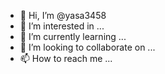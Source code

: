 - 👋 Hi, I’m @yasa3458
- 👀 I’m interested in ...
- 🌱 I’m currently learning ...
- 💞️ I’m looking to collaborate on ...
- 📫 How to reach me ...

<!---
yasa3458/yasa3458 is a ✨ special ✨ repository because its `README.md` (this file) appears on your GitHub profile.
You can click the Preview link to take a look at your changes.
---https://github.com/yasa3458/yasa3458/edit/main/README.md
